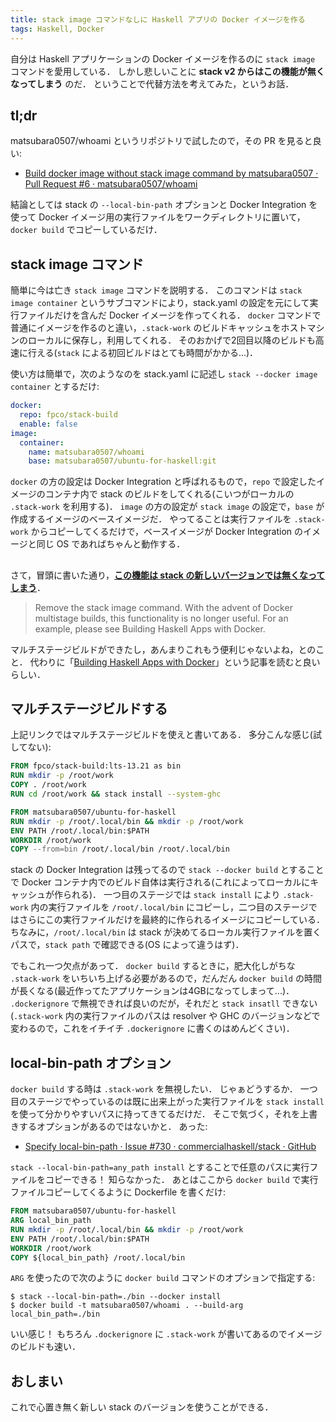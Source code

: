 ```yaml
---
title: stack image コマンドなしに Haskell アプリの Docker イメージを作る
tags: Haskell, Docker
---
```


自分は Haskell アプリケーションの Docker イメージを作るのに `stack image` コマンドを愛用している．
しかし悲しいことに **stack v2 からはこの機能が無くなってしまう** のだ．
ということで代替方法を考えてみた，というお話．

## tl;dr

matsubara0507/whoami というリポジトリで試したので，その PR を見ると良い:

- [Build docker image without stack image command by matsubara0507 · Pull Request #6 · matsubara0507/whoami](https://github.com/matsubara0507/whoami/pull/6)

結論としては stack の `--local-bin-path` オプションと Docker Integration を使って Docker イメージ用の実行ファイルをワークディレクトリに置いて，`docker build` でコピーしているだけ．

## stack image コマンド

簡単に今は亡き `stack image` コマンドを説明する．
このコマンドは `stack image container` というサブコマンドにより，stack.yaml の設定を元にして実行ファイルだけを含んだ Docker イメージを作ってくれる．
`docker` コマンドで普通にイメージを作るのと違い，`.stack-work` のビルドキャッシュをホストマシンのローカルに保存し，利用してくれる．
そのおかげで2回目以降のビルドも高速に行える(`stack` による初回ビルドはとても時間がかかる...)．

使い方は簡単で，次のようなのを stack.yaml に記述し `stack --docker image container` とするだけ:

```yaml
docker:
  repo: fpco/stack-build
  enable: false
image:
  container:
    name: matsubara0507/whoami
    base: matsubara0507/ubuntu-for-haskell:git
```

`docker` の方の設定は Docker Integration と呼ばれるもので，`repo` で設定したイメージのコンテナ内で stack のビルドをしてくれる(こいつがローカルの `.stack-work` を利用する)．
`image` の方の設定が `stack image` の設定で，`base` が作成するイメージのベースイメージだ．
やってることは実行ファイルを `.stack-work` からコピーしてくるだけで，ベースイメージが Docker Integration のイメージと同じ OS であればちゃんと動作する．

##

さて，冒頭に書いた通り，[**この機能は stack の新しいバージョンでは無くなってしまう**](https://github.com/commercialhaskell/stack/blob/c0c6510741a0f3e2f687a4fecf9b0ae625fca12a/ChangeLog.md#v2101-release-candidate)．

> Remove the stack image command. With the advent of Docker multistage builds, this functionality is no longer useful. For an example, please see Building Haskell Apps with Docker.

マルチステージビルドができたし，あんまりこれもう便利じゃないよね，とのこと．
代わりに「[Building Haskell Apps with Docker](https://www.fpcomplete.com/blog/2017/12/building-haskell-apps-with-docker)」という記事を読むと良いらしい．

## マルチステージビルドする

上記リンクではマルチステージビルドを使えと書いてある．
多分こんな感じ(試してない):

```dockerfile
FROM fpco/stack-build:lts-13.21 as bin
RUN mkdir -p /root/work
COPY . /root/work
RUN cd /root/work && stack install --system-ghc

FROM matsubara0507/ubuntu-for-haskell
RUN mkdir -p /root/.local/bin && mkdir -p /root/work
ENV PATH /root/.local/bin:$PATH
WORKDIR /root/work
COPY --from=bin /root/.local/bin /root/.local/bin
```

stack の Docker Integration は残ってるので `stack --docker build` とすることで Docker コンテナ内でのビルド自体は実行される(これによってローカルにキャッシュが作られる)．
一つ目のステージでは `stack install` により `.stack-work` 内の実行ファイルを `/root/.local/bin` にコピーし，二つ目のステージではさらにこの実行ファイルだけを最終的に作られるイメージにコピーしている．
ちなみに，`/root/.local/bin` は stack が決めてるローカル実行ファイルを置くパスで，`stack path` で確認できる(OS によって違うはず)．

でもこれ一つ欠点があって．
`docker build` するときに，肥大化しがちな `.stack-work` をいちいち上げる必要があるので，だんだん `docker build` の時間が長くなる(最近作ってたアプリケーションは4GBになってしまって...)．
`.dockerignore` で無視できれば良いのだが，それだと `stack insatll` できない(`.stack-work` 内の実行ファイルのパスは resolver や GHC のバージョンなどで変わるので，これをイチイチ `.dockerignore` に書くのはめんどくさい)．

## local-bin-path オプション

`docker build` する時は `.stack-work` を無視したい．
じゃぁどうするか．
一つ目のステージでやっているのは既に出来上がった実行ファイルを `stack install` を使って分かりやすいパスに持ってきてるだけだ．
そこで気づく，それを上書きするオプションがあるのではないかと．
あった:

- [Specify local-bin-path · Issue #730 · commercialhaskell/stack · GitHub](https://github.com/commercialhaskell/stack/issues/730)

`stack --local-bin-path=any_path install` とすることで任意のパスに実行ファイルをコピーできる！
知らなかった．
あとはここから `docker build` で実行ファイルコピーしてくるように Dockerfile を書くだけ:

```Dockerfile
FROM matsubara0507/ubuntu-for-haskell
ARG local_bin_path
RUN mkdir -p /root/.local/bin && mkdir -p /root/work
ENV PATH /root/.local/bin:$PATH
WORKDIR /root/work
COPY ${local_bin_path} /root/.local/bin
```

`ARG` を使ったので次のように `docker build` コマンドのオプションで指定する:

```
$ stack --local-bin-path=./bin --docker install
$ docker build -t matsubara0507/whoami . --build-arg local_bin_path=./bin
```

いい感じ！
もちろん `.dockerignore` に `.stack-work` が書いてあるのでイメージのビルドも速い．

## おしまい

これで心置き無く新しい stack のバージョンを使うことができる．
